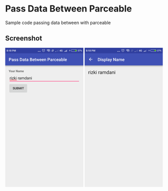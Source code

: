 # Pass Data Between Parceable
Sample code passing data between with parceable

## Screenshot

<img width="250" src="https://github.com/ramdanisource/PassDataBetweenParceable/raw/master/screenshot/Screenshot_2016-08-23-20-18-06-420_com.labs.ramdani.passbetweenparceable.png" alt="Screenshot app">
<img width="250" src="https://github.com/ramdanisource/PassDataBetweenParceable/raw/master/screenshot/Screenshot_2016-08-23-20-18-11-976_com.labs.ramdani.passbetweenparceable.png">
